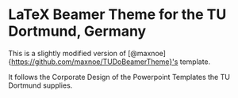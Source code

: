# LaTeX Beamer Theme for the TU Dortmund, Germany

This is a slightly modified version of [@maxnoe]{https://github.com/maxnoe/TUDoBeamerTheme}'s template.

It follows the Corporate Design of the Powerpoint Templates the TU Dortmund supplies.
